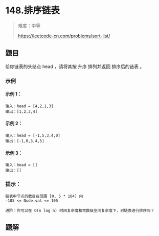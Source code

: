 # 148.排序链表

> 难度：中等
>
> https://leetcode-cn.com/problems/sort-list/

## 题目

给你链表的头结点 head ，请将其按 升序 排列并返回 排序后的链表 。

### 示例

#### 示例 1：

```
输入：head = [4,2,1,3]
输出：[1,2,3,4]
```

#### 示例 2：

```
输入：head = [-1,5,3,4,0]
输出：[-1,0,3,4,5]
```

#### 示例 3：

```
输入：head = []
输出：[] 
```

### 提示：

```
链表中节点的数目在范围 [0, 5 * 104] 内
-105 <= Node.val <= 105
 
进阶：你可以在 O(n log n) 时间复杂度和常数级空间复杂度下，对链表进行排序吗？
```

## 题解

```typescript

```